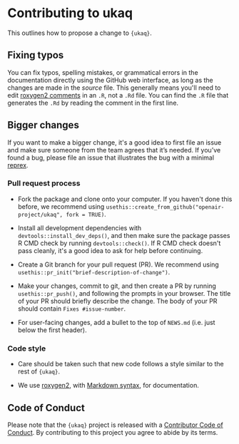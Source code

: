 # Contributing to ukaq

This outlines how to propose a change to `{ukaq}`. 

## Fixing typos

You can fix typos, spelling mistakes, or grammatical errors in the documentation directly using the GitHub web interface, as long as the changes are made in the _source_ file. 
This generally means you'll need to edit [roxygen2 comments](https://roxygen2.r-lib.org/articles/roxygen2.html) in an `.R`, not a `.Rd` file. 
You can find the `.R` file that generates the `.Rd` by reading the comment in the first line.

## Bigger changes

If you want to make a bigger change, it's a good idea to first file an issue and make sure someone from the team agrees that it’s needed.
If you’ve found a bug, please file an issue that illustrates the bug with a minimal 
[reprex](https://www.tidyverse.org/help/#reprex).

### Pull request process

*   Fork the package and clone onto your computer. If you haven't done this before, we recommend using `usethis::create_from_github("openair-project/ukaq", fork = TRUE)`.

*   Install all development dependencies with `devtools::install_dev_deps()`, and then make sure the package passes R CMD check by running `devtools::check()`. 
    If R CMD check doesn't pass cleanly, it's a good idea to ask for help before continuing. 
*   Create a Git branch for your pull request (PR). We recommend using `usethis::pr_init("brief-description-of-change")`.

*   Make your changes, commit to git, and then create a PR by running `usethis::pr_push()`, and following the prompts in your browser.
    The title of your PR should briefly describe the change.
    The body of your PR should contain `Fixes #issue-number`.

*  For user-facing changes, add a bullet to the top of `NEWS.md` (i.e. just below the first header).

### Code style

*   Care should be taken such that new code follows a style similar to the rest of `{ukaq}`.

*  We use [roxygen2](https://cran.r-project.org/package=roxygen2), with [Markdown syntax](https://cran.r-project.org/web/packages/roxygen2/vignettes/rd-formatting.html), for documentation.

## Code of Conduct

Please note that the `{ukaq}` project is released with a
[Contributor Code of Conduct](CODE_OF_CONDUCT.md). By contributing to this
project you agree to abide by its terms.

